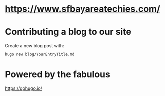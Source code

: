 # https://www.sfbayareatechies.com/ #


# Contributing a blog to our site #


Create a new blog post with:

```sh
hugo new blog/YourEntryTitle.md
```


# Powered by the fabulous

<https://gohugo.io/>


